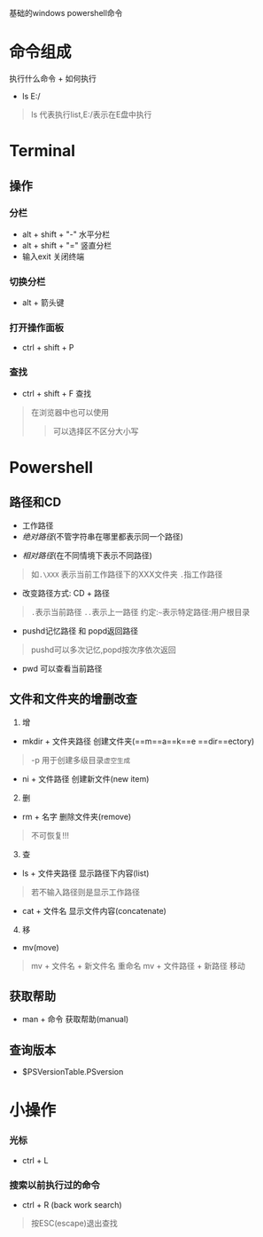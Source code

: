基础的windows powershell命令
# 命令组成

执行什么命令 + 如何执行

- ls E:/
>ls 代表执行list,E:/表示在E盘中执行

# Terminal
## 操作
### 分栏
- alt + shift + "-" 水平分栏
- alt + shift + "=" 竖直分栏
- 输入exit 关闭终端
### 切换分栏
- alt + 箭头键
### 打开操作面板
+ ctrl + shift + P
### 查找
- ctrl + shift + F 查找
>在浏览器中也可以使用
>>可以选择区不区分大小写

# Powershell
## 路径和CD
- 工作路径
- *绝对路径*(不管字符串在哪里都表示同一个路径)
> 
- *相对路径*(在不同情境下表示不同路径)
>如`.\XXX` 表示当前工作路径下的XXX文件夹 `.`指工作路径

- 改变路径方式: CD + 路径
>`.`表示当前路径
>`..`表示上一路径
>约定:`~`表示特定路径:用户根目录

- pushd记忆路径 和 popd返回路径
>pushd可以多次记忆,popd按次序依次返回

- pwd 可以查看当前路径
## 文件和文件夹的增删改查
1. 增
- mkdir + 文件夹路径 创建文件夹(==m==a==k==e ==dir==ectory) 
> -p 用于创建多级目录`虚空生成`
- ni + 文件路径 创建新文件(new item)

2. 删
- rm + 名字 删除文件夹(remove)
>不可恢复!!!

3. 查
- ls + 文件夹路径 显示路径下内容(list)
>若不输入路径则是显示工作路径
- cat + 文件名 显示文件内容(concatenate)

4. 移
- mv(move)
> mv + 文件名 + 新文件名 重命名
> mv + 文件路径 + 新路径 移动

## 获取帮助
- man + 命令 获取帮助(manual)

## 查询版本
- $PSVersionTable.PSversion

# 小操作

### 光标
- ctrl + L
### 搜索以前执行过的命令
- ctrl + R (back work search)
>按ESC(escape)退出查找

